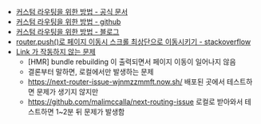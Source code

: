 
* [커스텀 라우팅을 위한 방법 - 공식 문서](https://nextjs.org/docs/#custom-app)
* [커스텀 라우팅을 위한 방법 - github](https://github.com/zeit/next.js/#with-link)
* [커스텀 라우팅을 위한 방법 - 블로그](http://webframeworks.kr/tutorials/nextjs/nextjs-004/)
* [router.push()로 페이지 이동시 스크롤 최상단으로 이동시키기 - stackoverflow](https://github.com/zeit/next.js/issues/3249)
* [Link 가 작동하지 않는 문제](https://github.com/zeit/next.js/issues/5598)
  * [HMR] bundle rebuilding 이 출력되면서 페이지 이동이 일어나지 않음
  * 결론부터 말하면, 로컬에서만 발생하는 문제
  * https://next-router-issue-wjnmzzmmft.now.sh/ 배포된 곳에서 테스트하면 문제가 생기지 않지만
  * https://github.com/malimccalla/next-routing-issue 로컬로 받아와서 테스트하면 1~2분 뒤 문제가 발생함
